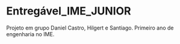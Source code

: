 # Entregável_IME_JUNIOR
Projeto em grupo Daniel Castro, Hilgert e Santiago. Primeiro ano de engenharia no IME.
